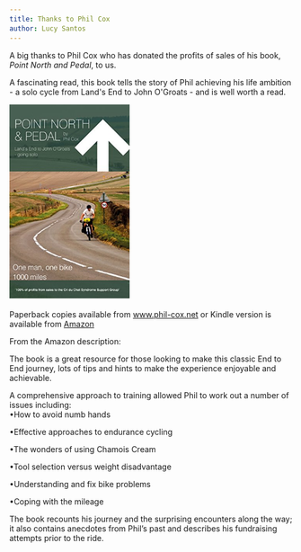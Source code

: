 ```yaml
---
title: Thanks to Phil Cox
author: Lucy Santos
---
```



A big thanks to Phil Cox who has donated the profits of sales of his book, *Point North and Pedal*, to us.

A fascinating read, this book tells the story of Phil achieving his life ambition - a solo cycle from Land's End to John O'Groats - and is well worth a read.&nbsp;

![Point North & Pedal](/uploads/versions/capture---x----214-348x---.PNG)

Paperback copies available from www.phil-cox.net or Kindle version is available from [Amazon](https://www.amazon.co.uk/dp/B00M0FI46A/)

From the Amazon description:

The book is a great resource for those looking to make this classic End to End journey, lots of tips and hints to make the experience enjoyable and achievable.

A comprehensive approach to training allowed Phil to work out a number of issues including:
<br>•How to avoid numb hands

•Effective approaches to endurance cycling

•The wonders of using Chamois Cream

•Tool selection versus weight disadvantage

•Understanding and fix bike problems

•Coping with the mileage

The book recounts his journey and the surprising encounters along the way; it also contains anecdotes from Phil’s past and describes his fundraising attempts prior to the ride.
